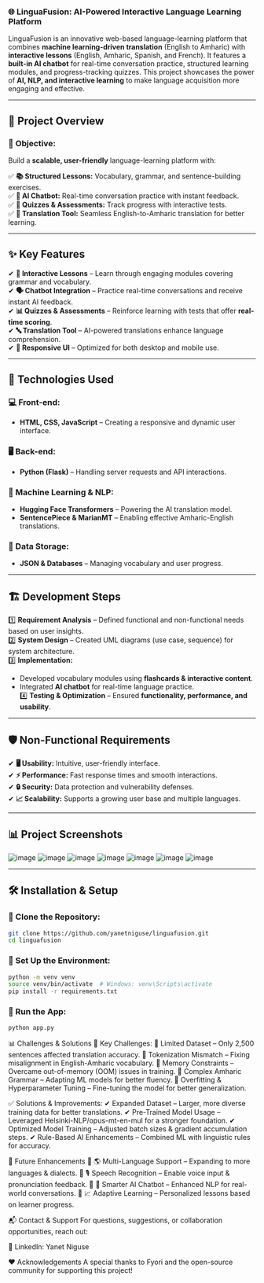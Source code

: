 ### **🌐 LinguaFusion: AI-Powered Interactive Language Learning Platform**  

LinguaFusion is an innovative web-based language-learning platform that combines **machine learning-driven translation** (English to Amharic) with **interactive lessons** (English, Amharic, Spanish, and French). It features a **built-in AI chatbot** for real-time conversation practice, structured learning modules, and progress-tracking quizzes. This project showcases the power of **AI, NLP, and interactive learning** to make language acquisition more engaging and effective.  

---

## 🚀 **Project Overview**  

### **🎯 Objective:**  
Build a **scalable, user-friendly** language-learning platform with:  

✅ **📚 Structured Lessons:** Vocabulary, grammar, and sentence-building exercises.  
✅ **🤖 AI Chatbot:** Real-time conversation practice with instant feedback.  
✅ **📝 Quizzes & Assessments:** Track progress with interactive tests.  
✅ **🔄 Translation Tool:** Seamless English-to-Amharic translation for better learning.  

---

## ✨ **Key Features**  

✔ **📖 Interactive Lessons** – Learn through engaging modules covering grammar and vocabulary.  
✔ **🗣️ Chatbot Integration** – Practice real-time conversations and receive instant AI feedback.  
✔ **📊 Quizzes & Assessments** – Reinforce learning with tests that offer **real-time scoring**.  
✔ **🔤 Translation Tool** – AI-powered translations enhance language comprehension.  
✔ **📱 Responsive UI** – Optimized for both desktop and mobile use.  

---

## 🔧 **Technologies Used**  

### **💻 Front-end:**  
- **HTML, CSS, JavaScript** – Creating a responsive and dynamic user interface.  

### **🖥️ Back-end:**  
- **Python (Flask)** – Handling server requests and API interactions.  

### **🤖 Machine Learning & NLP:**  
- **Hugging Face Transformers** – Powering the AI translation model.  
- **SentencePiece & MarianMT** – Enabling effective Amharic-English translations.  

### **📂 Data Storage:**  
- **JSON & Databases** – Managing vocabulary and user progress.  

---

## 🏗️ **Development Steps**  

1️⃣ **Requirement Analysis** – Defined functional and non-functional needs based on user insights.  
2️⃣ **System Design** – Created UML diagrams (use case, sequence) for system architecture.  
3️⃣ **Implementation:**  
   - Developed vocabulary modules using **flashcards & interactive content**.  
   - Integrated **AI chatbot** for real-time language practice.  
4️⃣ **Testing & Optimization** – Ensured **functionality, performance, and usability**.  

---

## 🛡️ **Non-Functional Requirements**  

✔ **🖥️ Usability:** Intuitive, user-friendly interface.  
✔ **⚡ Performance:** Fast response times and smooth interactions.  
✔ **🔒 Security:** Data protection and vulnerability defenses.  
✔ **📈 Scalability:** Supports a growing user base and multiple languages.  

---

## 📊 **Project Screenshots**  
![image](https://github.com/user-attachments/assets/c2d6b520-e1aa-439a-9cb8-22b4024ee374)
![image](https://github.com/user-attachments/assets/fe377232-3775-4952-af4c-07d1aecfdaa6)
![image](https://github.com/user-attachments/assets/6abdf5ba-9284-4ef4-8bc6-74878f6a322d)
![image](https://github.com/user-attachments/assets/c162d748-bdb6-4299-9f84-b610dc747304)
![image](https://github.com/user-attachments/assets/95266e75-9afe-40bc-87b9-e4fe76a9b3dd)
![image](https://github.com/user-attachments/assets/d26d14e1-9845-46e2-8cb4-3c6ee9ad8f86)
![image](https://github.com/user-attachments/assets/b1ca2e50-a369-47aa-a2b2-e79ca90a9f4f)


---

## 🛠️ **Installation & Setup**  

### **🔹 Clone the Repository:**  
```bash
git clone https://github.com/yanetniguse/linguafusion.git
cd linguafusion
```

### **🔹 Set Up the Environment:**  
```bash
python -m venv venv
source venv/bin/activate  # Windows: venv\Scripts\activate
pip install -r requirements.txt
```
### **🔹 Run the App:**  
```bash
python app.py
```

 📊 Challenges & Solutions
🔴 Key Challenges:
🚧 Limited Dataset – Only 2,500 sentences affected translation accuracy.
🚧 Tokenization Mismatch – Fixing misalignment in English-Amharic vocabulary.
🚧 Memory Constraints – Overcame out-of-memory (OOM) issues in training.
🚧 Complex Amharic Grammar – Adapting ML models for better fluency.
🚧 Overfitting & Hyperparameter Tuning – Fine-tuning the model for better generalization.

✅ Solutions & Improvements:
✔ Expanded Dataset – Larger, more diverse training data for better translations.
✔ Pre-Trained Model Usage – Leveraged Helsinki-NLP/opus-mt-en-mul for a stronger foundation.
✔ Optimized Model Training – Adjusted batch sizes & gradient accumulation steps.
✔ Rule-Based AI Enhancements – Combined ML with linguistic rules for accuracy.

🚀 Future Enhancements
🔹 🌎 Multi-Language Support – Expanding to more languages & dialects.
🔹 🎙️ Speech Recognition – Enable voice input & pronunciation feedback.
🔹 🧠 Smarter AI Chatbot – Enhanced NLP for real-world conversations.
🔹 📈 Adaptive Learning – Personalized lessons based on learner progress.

📬 Contact & Support
For questions, suggestions, or collaboration opportunities, reach out:

📩 LinkedIn: Yanet Niguse

❤️ Acknowledgements
A special thanks to Fyori and the open-source community for supporting this project!  
